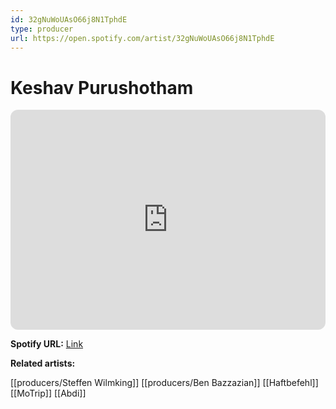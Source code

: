 ```yaml
---
id: 32gNuWoUAsO66j8N1TphdE
type: producer
url: https://open.spotify.com/artist/32gNuWoUAsO66j8N1TphdE
---
```

# Keshav Purushotham

<iframe style="border-radius:12px" src="https://open.spotify.com/embed/artist/32gNuWoUAsO66j8N1TphdE" width="100%" height="352" frameBorder="0" allowfullscreen="" allow="autoplay; clipboard-write; encrypted-media; fullscreen; picture-in-picture" loading="lazy"></iframe>

**Spotify URL:** [Link](https://open.spotify.com/artist/32gNuWoUAsO66j8N1TphdE)

**Related artists:**

[[producers/Steffen Wilmking]]
[[producers/Ben Bazzazian]]
[[Haftbefehl]]
[[MoTrip]]
[[Abdi]]
